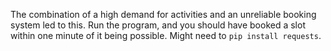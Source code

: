 The combination of a high demand for activities and an unreliable booking system led to this. Run the program, and you should have booked a slot within one minute of it being possible. Might need to `pip install requests`.     
